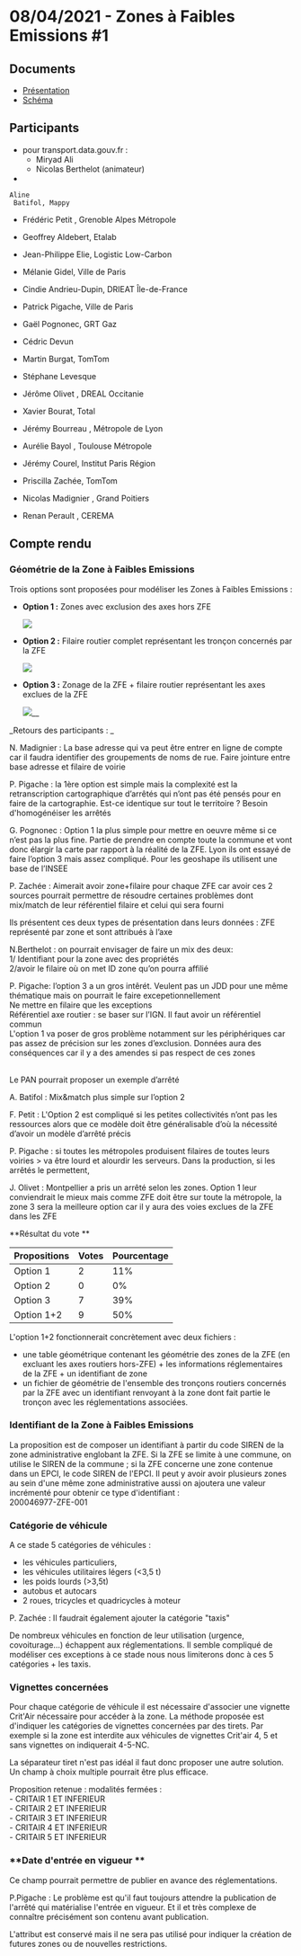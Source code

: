 # 08/04/2021 - Zones à Faibles Emissions #1

## Documents

* [Présentation](https://docs.google.com/presentation/d/1VhroWRWISD9vtkKq18-TTQZu8aZyxNEJsrBLZcH1x0g/edit#slide=id.gcebcbf8b6b\_0\_240)
* [Schéma](https://docs.google.com/spreadsheets/d/1ScvSWENXt20OltPCejFMCgUnjskBLzQcR-nOYamABdM/edit#gid=1796371647)

## Participants

* pour transport.data.gouv.fr : 
  * Miryad Ali
  * Nicolas Berthelot (animateur)
*

    Aline     Batifol, Mappy
* Frédéric   Petit  , Grenoble Alpes Métropole
* Geoffrey Aldebert, Etalab
*   Jean-Philippe Elie, Logistic Low-Carbon




* Mélanie   Gidel, Ville de Paris
* Cindie   Andrieu-Dupin, DRIEAT Île-de-France
* Patrick   Pigache, Ville de Paris
* Gaël   Pognonec, GRT Gaz 
* Cédric   Devun
* Martin   Burgat, TomTom
* Stéphane   Levesque
* Jérôme Olivet  , DREAL Occitanie
* Xavier Bourat, Total
* Jérémy   Bourreau  , Métropole de Lyon 
* Aurélie   Bayol  , Toulouse Métropole
* Jérémy   Courel, Institut Paris Région
* Priscilla   Zachée, TomTom
* Nicolas   Madignier  , Grand Poitiers
*   Renan     Perault    , CEREMA





## Compte rendu

### Géométrie de la Zone à Faibles Emissions

Trois options sont proposées pour modéliser les Zones à Faibles Emissions : 

*   **Option 1 :** Zones avec exclusion des axes hors ZFE

    ![](https://lh3.googleusercontent.com/KwbXCsnJ-0EI_RQyFBLtyD_z4gT3DQQxWqjIr0dP_JIrlVIgVN0avZW9dCKJQCDehum2AGCZV4BW0Ek0\_H9p_oQhQJ-W3\_WELTII95GF_wh7YeX_wghXchkkOWafiEZnNG9Zm52Lvso)
*   **Option 2 :** Filaire routier complet représentant les tronçon concernés par la ZFE

    ![](https://lh5.googleusercontent.com/8Qd0Of9QwFaruVGqk11P11zP6AQy7RLiB-12Lbb8X7lPWrkZCgENdXR4-b49dEbzN7VBIsTi-AEQFM7h0UYu1pxeTE8DxmN9TKUnPYgmXeYX94LTsz8xZdqBdhm_lkNe6rQFZZY7BAQ)
*   **Option 3 :** Zonage de la ZFE + filaire routier représentant les axes exclues de la ZFE

    ![](https://lh4.googleusercontent.com/vsTX1WgqBVoed3H51mC-Sl9CVr7phxEzUD8OSlFPG5ZcHEoaF1mayfyCYOqD7HH_ykMTu5jBOmgEbSwDFHRJSbxFwNfu1y3XkpiR8bMNhz6CzJuZiBwnZrgV7YG9v4QcyTNzhtUC31U)__

_Retours des participants : _

N. Madignier : La base adresse qui va peut être entrer en ligne de compte car il faudra identifier des groupements de noms de rue. Faire jointure entre base adresse et filaire de voirie 



P. Pigache : la 1ère option est simple mais la complexité est la retranscription cartographique d’arrêtés qui n’ont pas été pensés pour en faire de la cartographie. Est-ce identique sur tout le territoire ? Besoin d'homogénéiser les arrêtés 

G. Pognonec : Option 1 la plus simple pour mettre en oeuvre même si ce n’est pas la plus fine. Partie de prendre en compte toute la commune et vont donc élargir la carte par rapport à la réalité de la ZFE. Lyon ils ont essayé de faire l’option 3 mais assez compliqué. Pour les geoshape ils utilisent une base de l’INSEE

P. Zachée : Aimerait avoir zone+filaire pour chaque ZFE car avoir ces 2 sources pourrait permettre de résoudre certaines problèmes dont mix/match de leur référentiel filaire et celui qui sera fourni

Ils présentent ces deux types de présentation dans leurs données : ZFE représenté par zone et sont attribués à l’axe

N.Berthelot : on pourrait envisager de faire un mix des deux:\
1/ Identifiant pour la zone avec des propriétés\
2/avoir le filaire où on met ID zone qu’on pourra affilié  

P. Pigache: l’option 3 a un gros intêrét. Veulent pas un JDD pour une même thématique mais on pourrait le faire excepetionnellement \
Ne mettre en filaire que les exceptions\
Référentiel axe routier : se baser sur l’IGN. Il faut avoir un référentiel commun\
L'option 1 va poser de gros problème notamment sur les périphériques car pas assez de précision sur les zones d’exclusion. Données aura des conséquences car il y a des amendes si pas respect de ces zones \
Le PAN pourrait proposer un exemple d’arrêté

A. Batifol : Mix\&match plus simple sur l’option 2

F. Petit : L'Option 2 est compliqué si les petites collectivités n’ont pas les ressources alors que ce modèle doit être généralisable d’où la nécessité d’avoir un modèle d’arrêté précis 

P. Pigache : si toutes les métropoles produisent filaires de toutes leurs voiries > va être lourd et alourdir les serveurs. Dans la production, si les arrêtés le permettent, 

J. Olivet : Montpellier a pris un arrêté selon les zones. Option 1 leur conviendrait le mieux mais comme ZFE doit être sur toute la métropole, la zone 3 sera la meilleure option car il y aura des voies exclues de la ZFE dans les ZFE

**Résultat du vote **



| Propositions | Votes | Pourcentage |
| ------------ | ----- | ----------- |
| Option 1     | 2     | 11%         |
| Option 2     | 0     | 0%          |
| Option 3     | 7     | 39%         |
| Option 1+2   | 9     | 50%         |

L'option 1+2 fonctionnerait concrètement avec deux fichiers : 

* une table géométrique contenant les géométrie des zones de la ZFE (en excluant les axes routiers hors-ZFE) + les informations réglementaires de la ZFE + un identifiant de zone
* un fichier de géométrie de l'ensemble des tronçons routiers concernés par la ZFE avec un identifiant renvoyant à la zone dont fait partie le tronçon avec les réglementations associées.

### Identifiant de la Zone à Faibles Emissions

La proposition est de composer un identifiant à partir du code SIREN de la zone administrative englobant la ZFE. Si la ZFE se limite à une commune, on utilise le SIREN de la commune ; si la ZFE concerne une zone contenue dans un EPCI, le code SIREN de l'EPCI. Il peut y avoir avoir plusieurs zones au sein d'une même zone administrative aussi on ajoutera une valeur incrémenté pour obtenir ce type d'identifiant : \
200046977-ZFE-001

### Catégorie de véhicule 

A ce stade 5 catégories de véhicules : 

* les véhicules particuliers, 
* les véhicules utilitaires légers (<3,5 t) 
* les poids lourds (>3,5t)
* autobus et autocars
* 2 roues, tricycles et quadricycles à moteur

P. Zachée : Il faudrait également ajouter la catégorie "taxis"

De nombreux véhicules en fonction de leur utilisation (urgence, covoiturage...) échappent aux réglementations. Il semble compliqué de modéliser ces exceptions à ce stade nous nous limiterons donc à ces 5 catégories + les taxis.

### **Vignettes concernées**

Pour chaque catégorie de véhicule il est nécessaire d'associer une vignette Crit'Air nécessaire pour accéder à la zone. La méthode proposée est d'indiquer les catégories de vignettes concernées par des tirets. Par exemple si la zone  est interdite aux véhicules de vignettes Crit'air 4, 5 et sans vignettes on indiquerait 4-5-NC.

La séparateur tiret n'est pas idéal il faut donc proposer une autre solution. Un champ à choix multiple pourrait être plus efficace. 

Proposition retenue : modalités fermées :\
\- CRITAIR 1 ET INFERIEUR\
\- CRITAIR 2 ET INFERIEUR\
\- CRITAIR 3 ET INFERIEUR\
\- CRITAIR 4 ET INFERIEUR\
\- CRITAIR 5 ET INFERIEUR 

### **Date d'entrée en vigueur **

Ce champ pourrait permettre de publier en avance des réglementations.

P.Pigache : Le problème est qu'il faut toujours attendre la publication de l'arrêté qui matérialise l'entrée en vigueur. Et il et très complexe de connaître précisément son contenu avant publication.

L'attribut est conservé mais il ne sera pas utilisé pour indiquer la création de futures zones ou de nouvelles restrictions.







